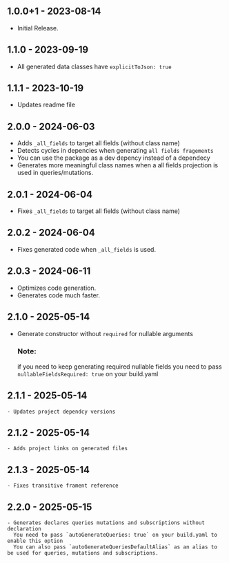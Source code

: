 ## 1.0.0+1 - 2023-08-14

- Initial Release.

## 1.1.0 - 2023-09-19

- All generated data classes have `explicitToJson: true`

## 1.1.1 - 2023-10-19

- Updates readme file

## 2.0.0 - 2024-06-03

 - Adds `_all_fields` to target all fields (without class name)
 - Detects cycles in depencies when generating `all fields fragements`
 - You can use the package as a dev depency instead of a dependecy
 - Generates more meaningful class names when a all fields projection is used in queries/mutations.

 ## 2.0.1 - 2024-06-04
  - Fixes `_all_fields` to target all fields (without class name)

 ## 2.0.2 - 2024-06-04
  - Fixes generated code when `_all_fields` is used.

 ## 2.0.3 - 2024-06-11
  - Optimizes code generation.
  - Generates code much faster.

 ## 2.1.0 - 2025-05-14
  - Generate constructor without `required` for nullable arguments
    ### Note:
    if you need to keep generating required nullable fields you need to pass `nullableFieldsRequired: true` on your build.yaml

## 2.1.1 - 2025-05-14
    - Updates project dependcy versions
## 2.1.2 - 2025-05-14
    - Adds project links on generated files
## 2.1.3 - 2025-05-14
    - Fixes transitive frament reference
## 2.2.0 - 2025-05-15
    - Generates declares queries mutations and subscriptions without declaration
      You need to pass `autoGenerateQueries: true` on your build.yaml to enable this option
      You can also pass `autoGenerateQueriesDefaultAlias` as an alias to be used for queries, mutations and subscriptions.